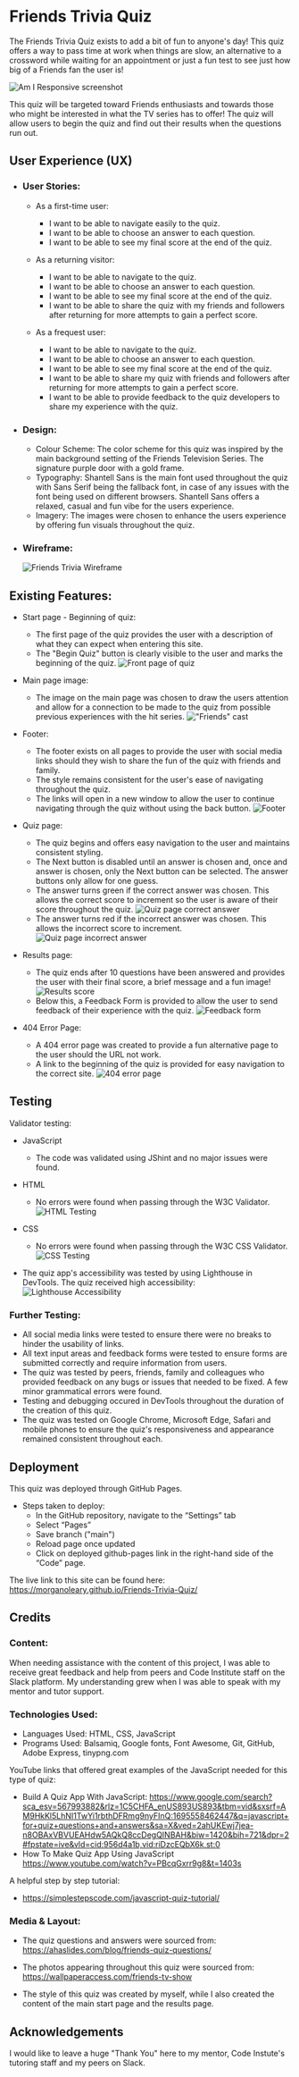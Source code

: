 # Friends Trivia Quiz

The Friends Trivia Quiz exists to add a bit of fun to anyone's day! This quiz offers a way to pass time at work when things are slow, an alternative to a crossword while waiting for an appointment or just a fun test to see just how big of a Friends fan the user is!

![Am I Responsive screenshot](assets/images/readme-images/am-i-responsive.png)

This quiz will be targeted toward Friends enthusiasts and towards those who might be interested in what the TV series has to offer! The quiz will allow users to begin the quiz and find out their results when the questions run out.

## User Experience (UX)

- ### User Stories:
	- As a first-time user:
		- I want to be able to navigate easily to the quiz.
		- I want to be able to choose an answer to each question.
		- I want to be able to see my final score at the end of the quiz.
	
	- As a returning visitor:
		- I want to be able to navigate to the quiz.
		- I want to be able to choose an answer to each question.
		- I want to be able to see my final score at the end of the quiz.
		- I want to be able to share the quiz with my friends and followers after returning for more attempts to gain a perfect score.

    - As a frequest user:
        - I want to be able to navigate to the quiz.
		- I want to be able to choose an answer to each question.
		- I want to be able to see my final score at the end of the quiz.
		- I want to be able to share my quiz with friends and followers after returning for more attempts to gain a perfect score.
        - I want to be able to provide feedback to the quiz developers to share my experience with the quiz.

- ### Design:
	- Colour Scheme: The color scheme for this quiz was inspired by the main background setting of the Friends Television Series. The signature purple door with a gold frame.
	- Typography: Shantell Sans is the main font used throughout the quiz with Sans Serif being the fallback font, in case of any issues with the font being used on different browsers. Shantell Sans offers a relaxed, casual and fun vibe for the users experience.
	- Imagery: The images were chosen to enhance the users experience by offering fun visuals throughout the quiz. 

- ### Wireframe:
	![Friends Trivia Wireframe](assets/images/readme-images/friends-trivia-wireframe.png)

## Existing Features:

- Start page - Beginning of quiz:
	- The first page of the quiz provides the user with a description of what they can expect when entering this site. 
	- The "Begin Quiz" button is clearly visible to the user and marks the beginning of the quiz.
![Front page of quiz](assets/images/readme-images/start-page.png)
- Main page image:
	- The image on the main page was chosen to draw the users attention and allow for a connection to be made to the quiz from possible previous experiences with the hit series.
!["Friends" cast](assets/images/readme-images/front-image.png)
- Footer:
	- The footer exists on all pages to provide the user with social media links should they wish to share the fun of the quiz with friends and family.
	- The style remains consistent for the user's ease of navigating throughout the quiz.
	- The links will open in a new window to allow the user to continue navigating through the quiz without using the back button.
![Footer](assets/images/readme-images/footer.png)	

- Quiz page:
	- The quiz begins and offers easy navigation to the user and maintains consistent styling.
	- The Next button is disabled until an answer is chosen and, once and answer is chosen, only the Next button can be selected. The answer buttons only allow for one guess.
	- The answer turns green if the correct answer was chosen. This allows the correct score to increment so the user is aware of their score throughout the quiz.
![Quiz page correct answer](assets/images/readme-images/quiz-page-correct.png)	
	- The answer turns red if the incorrect answer was chosen. This allows the incorrect score to increment.
![Quiz page incorrect answer](assets/images/readme-images/quiz-page-incorrect.png)	

- Results page:
	- The quiz ends after 10 questions have been answered and provides the user with their final score, a brief message and a fun image!
![Results score](assets/images/readme-images/score-results.png)	
	- Below this, a Feedback Form is provided to allow the user to send feedback of their experience with the quiz.
![Feedback form](assets/images/readme-images/feedback-form.png)	

- 404 Error Page:
	- A 404 error page was created to provide a fun alternative page to the user should the URL not work. 
	- A link to the beginning of the quiz is provided for easy navigation to the correct site. 
![404 error page](assets/images/readme-images/404page.png)

## Testing

Validator testing:
- JavaScript
	- The code was validated using JShint and no major issues were found.
- HTML
	- No errors were found when passing through the W3C Validator.
![HTML Testing](assets/images/readme-images/html-validator.png)	
- CSS
	- No errors were found when passing through the W3C CSS Validator.
![CSS Testing](assets/images/readme-images/css-validator.png)

- The quiz app's accessibility was tested by using Lighthouse in DevTools. The quiz received high accessibility:
![Lighthouse Accessibility](assets/images/readme-images/lighthouse.png)

### Further Testing:
- All social media links were tested to ensure there were no breaks to hinder the usability of links. 
- All text input areas and feedback forms were tested to ensure forms are submitted correctly and require information from users.
- The quiz was tested by peers, friends, family and colleagues who provided feedback on any bugs or issues that needed to be fixed. A few minor grammatical errors were found.
- Testing and debugging occured in DevTools throughout the duration of the creation of this quiz.
- The quiz was tested on Google Chrome, Microsoft Edge, Safari and mobile phones to ensure the quiz's responsiveness and appearance remained consistent throughout each. 

## Deployment

This quiz was deployed through GitHub Pages.
- Steps taken to deploy: 
	- In the GitHub repository, navigate to the “Settings” tab
	- Select “Pages”
	- Save branch ("main")
	- Reload page once updated
	- Click on deployed github-pages link in the right-hand side of the “Code” page.
	
The live link to this site can be found here: https://morganoleary.github.io/Friends-Trivia-Quiz/

## Credits

### Content: 
When needing assistance with the content of this project, I was able to receive great feedback and help from peers and Code Institute staff on the Slack platform. My understanding grew when I was able to speak with my mentor and tutor support. 

### Technologies Used:

- Languages Used: HTML, CSS, JavaScript
- Programs Used: Balsamiq, Google fonts, Font Awesome, Git, GitHub, Adobe Express, tinypng.com 

YouTube links that offered great examples of the JavaScript needed for this type of quiz:
- Build A Quiz App With JavaScript:  https://www.google.com/search?sca_esv=567993882&rlz=1C5CHFA_enUS893US893&tbm=vid&sxsrf=AM9HkKl5LhNI1TwYi1rbthDFRmg9nyFInQ:1695558462447&q=javascript+for+quiz+questions+and+answers&sa=X&ved=2ahUKEwj7jea-n8OBAxVBVUEAHdw5AQkQ8ccDegQINBAH&biw=1420&bih=721&dpr=2#fpstate=ive&vld=cid:956d4a1b,vid:riDzcEQbX6k,st:0
- How To Make Quiz App Using JavaScript 
	https://www.youtube.com/watch?v=PBcqGxrr9g8&t=1403s

A helpful step by step tutorial:
- https://simplestepscode.com/javascript-quiz-tutorial/

### Media & Layout:

- The quiz questions and answers were sourced from:
	https://ahaslides.com/blog/friends-quiz-questions/

- The photos appearing throughout this quiz were sourced from:
	https://wallpaperaccess.com/friends-tv-show

- The style of this quiz was created by myself, while I also created the content of the main start page and the results page. 

## Acknowledgements
I would like to leave a huge "Thank You" here to my mentor, Code Instute's tutoring staff and my peers on Slack. 